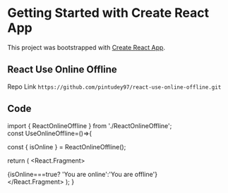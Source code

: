 # Getting Started with Create React App

This project was bootstrapped with [Create React App](https://github.com/facebook/create-react-app).

## React Use Online Offline

Repo Link `https://github.com/pintudey97/react-use-online-offline.git`

## Code
import { ReactOnlineOffline } from './ReactOnlineOffline';<br />
const UseOnlineOffline=()=>{

  const { isOnline } = ReactOnlineOffline();

  return (
    <React.Fragment>
      <div className="msgbox">{isOnline===true? 'You are online':'You are offline'}</div>
    </React.Fragment>
  );
}
